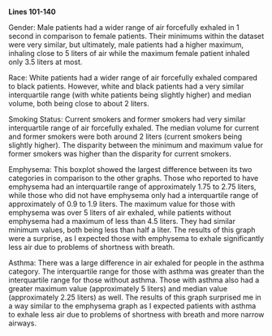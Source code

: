 **Lines 101-140**

Gender:
Male patients had a wider range of air forcefully exhaled in 1 second in comparison to female patients. Their minimums within the dataset were very similar, but ultimately, male patients had a higher maximum, inhaling close to 5 liters of air while the maximum female patient inhaled only 3.5 liters at most.

Race:
White patients had a wider range of air forcefully exhaled compared to black patients. However, white and black patients had a very similar interquartile range (with white patients being slightly higher) and median volume, both being close to about 2 liters.

Smoking Status:
Current smokers and former smokers had very similar interquartile range of air forcefully exhaled. The median volume for current and former smokers were both around 2 liters (current smokers being slightly higher). The disparity between the minimum and maximum value for former smokers was higher than the disparity for current smokers.

Emphysema:
This boxplot showed the largest difference between its two categories in comparison to the other graphs. Those who reported to have emphysema had an interquartile range of approximately 1.75 to 2.75 liters, while those who did not have emphysema only had a interquartile range of approximately of 0.9 to 1.9 liters. The maximum value for those with emphysema was over 5 liters of air exhaled, while patients without emphysema had a maximum of less than 4.5 liters. They had similar minimum values, both being less than half a liter. The results of this graph were a surprise, as I expected those with emphysema to exhale significantly less air due to problems of shortness with breath.

Asthma:
There was a large difference in air exhaled for people in the asthma category. The interquartile range for those with asthma was greater than the interquartile range for those without asthma. Those with asthma also had a greater maximum value (approximately 5 liters) and median value (approximately 2.25 liters) as well. The results of this graph surprised me in a way similar to the emphysema graph as I expected patients with asthma to exhale less air due to problems of shortness with breath and more narrow airways.
